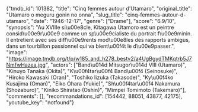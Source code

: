 {"tmdb_id": 101382, "title": "Cinq femmes autour d'Utamaro", "original_title": "Utamaro o meguru gonin no onna", "slug_title": "cinq-femmes-autour-d-utamaro", "date": "1946-12-17", "genre": ["Drame"], "score": "6.9/10", "synopsis": "Au XVIIIe si\u00e8cle, Kitagawa Utamoro est un peintre consid\u00e9r\u00e9 comme un sp\u00e9cialiste du portrait f\u00e9minin. Il entretient avec ses diff\u00e9rents mod\u00e8les des rapports ambigus, dans un tourbillon passionnel qui va bient\u00f4t le d\u00e9passer.", "image": "https://image.tmdb.org/t/p/w185_and_h278_bestv2/a4UgBgydTMKqtrb5J7NmfwHazea.jpg", "actors": ["Band\u014d Mitsugor\u014d VIII (Utamaro)", "Kinuyo Tanaka (Okita)", "K\u00f4tar\u00f4 Band\u00f4 (Seinosuke)", "Hiroko Kawasaki (Oran)", "Toshiko Iizuka (Takasode)", "Ky\u00f4ko Kusajima (Oman)", "Eiko Ohara (Yukie)", "Sh\u00f4tar\u00f4 Nakamura (Shozaburo)", "Kiniko Shiratao (Oshin)", "Mimpei Tomimoto (Takemaro)"], "comments": [], "recommandations_id": [154442, 88051, 43877, 42175], "youtube_key": "notfound"}